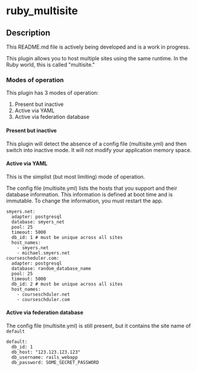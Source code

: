 # ruby_multisite

## Description

This README.md file is actively being developed and is a work in progress.

This plugin allows you to host multiple sites using the same runtime. In the Ruby world, this is called "multisite."

### Modes of operation

This plugin has 3 modes of operation:

1. Present but inactive
2. Active via YAML
3. Active via federation database 

#### Present but inactive

This plugin will detect the absence of a config file (multisite.yml) and then switch into inactive mode. It will not modify your application memory space.

#### Active via YAML

This is the simplist (but most limiting) mode of operation.

The config file (multisite.yml) lists the hosts that you support and their database information. This information is 
defined at boot time and is immutable. To change the information, you must restart the app.

    smyers.net:
      adapter: postgresql
      database: smyers_net
      pool: 25
      timeout: 5000
      db_id: 1 # must be unique across all sites
      host_names:
        - smyers.net
        - michael.smyers.net
    coursescheduler.com:
      adapter: postgresql
      database: random_database_name
      pool: 25
      timeout: 5000
      db_id: 2 # must be unique across all sites
      host_names:
        - courseschduler.net
        - courseschduler.com


#### Active via federation database

The config file (multisite.yml) is still present, but it contains the site name of `default` 

    default:
      db_id: 1
      db_host: "123.123.123.123"
      db_username: rails_webapp
      db_password: SOME_SECRET_PASSWORD


